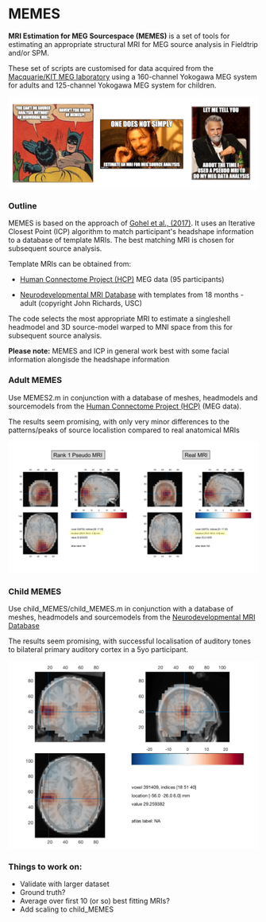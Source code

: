# MEMES
**MRI Estimation for MEG Sourcespace (MEMES)** is a set of tools for estimating an appropriate structural MRI for MEG source analysis in Fieldtrip and/or SPM. 

These set of scripts are customised for data acquired from the [Macquarie/KIT MEG laboratory](https://www.mq.edu.au/research/research-centres-groups-and-facilities/healthy-people/facilities/meg) using a 160-channel Yokogawa MEG system for adults and 125-channel Yokogawa MEG system for children.

![MEMES](./actual_memes/3memes.png)

### Outline

MEMES is based on the approach of [Gohel et al., (2017)](https://www.frontiersin.org/articles/10.3389/fninf.2017.00050/full). It uses an Iterative Closest Point (ICP) algorithm to match participant's headshape information to a database of template MRIs. The best matching MRI is chosen for subsequent source analysis.

Template MRIs can be obtained from:
- [Human Connectome Project (HCP)](https://db.humanconnectome.org) MEG data (95 participants)

- [Neurodevelopmental MRI Database](http://jerlab.psych.sc.edu/NeurodevelopmentalMRIDatabase/) with templates from 18 months - adult (copyright John Richards, USC)

The code selects the most appropriate MRI to estimate a singleshell headmodel and 3D source-model warped to MNI space from this for subsequent source analysis.

**Please note:** MEMES and ICP in general work best with some facial information alongisde the headshape information


### Adult MEMES

Use MEMES2.m in conjunction with a database of meshes, headmodels and sourcemodels from the [Human Connectome Project (HCP)](https://db.humanconnectome.org) (MEG data).

The results seem promising, with only very minor differences to the patterns/peaks of source localistion compared to real anatomical MRIs

![Results](./test_MEMES/results_1.png)

### Child MEMES

Use child_MEMES/child_MEMES.m in conjunction with a database of meshes, headmodels and sourcemodels from the [Neurodevelopmental MRI Database](http://jerlab.psych.sc.edu/NeurodevelopmentalMRIDatabase/)

The results seem promising, with successful localisation of auditory tones to bilateral primary auditory cortex in a 5yo participant.

![Results](./test_MEMES/results_child.png)

### Things to work on:

- Validate with larger dataset
- Ground truth?
- Average over first 10 (or so) best fitting MRIs?
- Add scaling to child_MEMES

